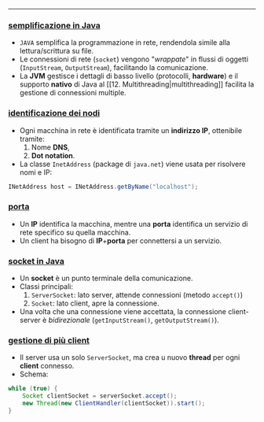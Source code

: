 ___
### <u>semplificazione in Java</u>
- `JAVA` semplifica la programmazione in rete, rendendola simile alla lettura/scrittura su file.
- Le connessioni di rete (`socket`) vengono "*wrappate*" in flussi di oggetti (`InputStream`, `OutputStream`), facilitando la comunicazione.
- La **JVM** gestisce i dettagli di basso livello (protocolli, **hardware**) e il supporto **nativo** di Java al [[12. Multithreading|multithreading]] facilita la gestione di connessioni multiple.

### <u>identificazione dei nodi</u>
- Ogni macchina in rete è identificata tramite un **indirizzo IP**, ottenibile tramite:
	1. Nome **DNS**,
	2. **Dot notation**.
- La classe `InetAddress` (package di `java.net`) viene usata per risolvere nomi e IP:
```java
INetAddress host = INetAddress.getByName("localhost");
```

### <u>porta</u>
- Un **IP** identifica la macchina, mentre una **porta** identifica un servizio di rete specifico su quella macchina.
- Un client ha bisogno di **IP**+**porta** per connettersi a un servizio.

### <u>socket in Java</u>
- Un **socket** è un punto terminale della comunicazione.
- Classi principali:
	1. `ServerSocket`: lato server, attende connessioni (metodo `accept()`)
	2. `Socket`: lato client, apre la connessione.
- Una volta che una connessione viene accettata, la connessione client-server è *bidirezionale* (`getInputStream()`, `getOutputStream()`).

### <u>gestione di più client</u>
- Il server usa un solo `ServerSocket`, ma crea u nuovo **thread** per ogni **client** connesso.
- Schema:
```java
while (true) {
	Socket clientSocket = serverSocket.accept();
	new Thread(new ClientHandler(clientSocket)).start();
}
```
